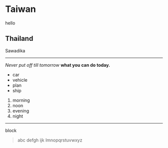 # Taiwan
hello
## Thailand
Sawadika
******************
*Never put off till tomorrow*
**what you can do today.**
- car
- vehicle
- plan
- ship
1. morning
2. noon
3. evening
4. night
**********************
block
>abc
>defgh
>ijk
>lmnopqrstuvwxyz
